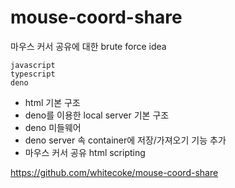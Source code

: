 # mouse-coord-share
마우스 커서 공유에 대한 brute force idea

```
javascript
typescript
deno
```

- html 기본 구조
- deno를 이용한 local server 기본 구조
- deno 미들웨어
- deno server 속 container에 저장/가져오기 기능 추가
- 마우스 커서 공유 html scripting

https://github.com/whitecoke/mouse-coord-share